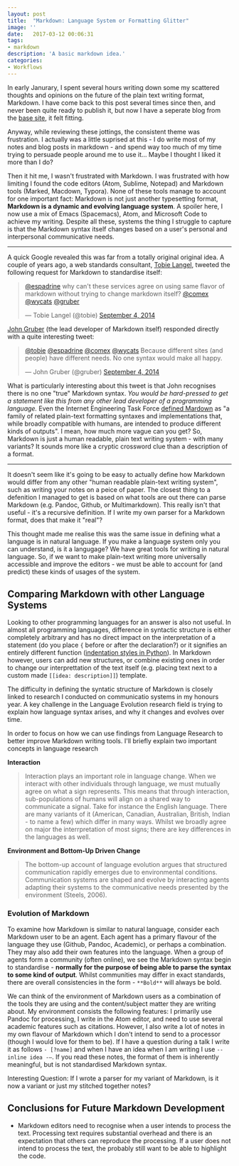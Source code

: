 ```yaml
---
layout: post
title:  "Markdown: Language System or Formatting Glitter"
image: ''
date:   2017-03-12 00:06:31
tags:
- markdown
description: 'A basic markdown idea.'
categories:
- Workflows 
---
```


In early Janurary, I spent several hours writing down some my scattered thoughts and opinions on the future of the plain text writing format, Markdown. I have come back to this post several times since then, and never been quite ready to publish it, but now I have a seperate blog from the [base site](humanfactors.io), it felt fitting.

Anyway, while reviewing these jottings, the consistent theme was frustration. I actually was a little suprised at this - I do write most of my notes and blog posts in markdown - and spend way too much of my time trying to persuade people around me to use it… Maybe I thought I liked it more than I do?

Then it hit me, I wasn't frustrated with Markdown. I was frustrated with how limiting I found the code editors (Atom, Sublime, Notepad) and Markdown tools (Marked, Macdown, Typora). None of these tools manage to account for one important fact: Markdown is not just another typesetting format, **Markdown is a dynamic and evolving language system**. A spoiler here, I now use a mix of Emacs (Spacemacs), Atom, and Microsoft Code to achieve my writing. Despite all these, systems the thing I struggle to capture is that the Markdown syntax itself changes based on a user's personal and interpersonal communicative needs. 

-------

A quick Google revealed this was far from a totally original original idea. A couple of years ago, a web standards consultant, [Tobie Langel](https://twitter.com/tobie), tweeted the following request for Markdown to standardise itself:

<blockquote class="twitter-tweet" data-lang="en"><p lang="en" dir="ltr"><a href="https://twitter.com/espadrine">@espadrine</a> why can't these services agree on using same flavor of markdown without trying to change markdown itself? <a href="https://twitter.com/comex">@comex</a> <a href="https://twitter.com/wycats">@wycats</a> <a href="https://twitter.com/gruber">@gruber</a></p>— Tobie Langel (@tobie) <a href="https://twitter.com/tobie/status/507660298967613440">September 4, 2014</a></blockquote>

[John Gruber](https://en.wikipedia.org/wiki/John_Gruber) (the lead developer of Markdown itself) responded directly with a quite interesting tweet: 

<blockquote class="twitter-tweet" data-lang="en"><p lang="en" dir="ltr"><a href="https://twitter.com/tobie">@tobie</a> <a href="https://twitter.com/espadrine">@espadrine</a> <a href="https://twitter.com/comex">@comex</a> <a href="https://twitter.com/wycats">@wycats</a> Because different sites (and people) have different needs. No one syntax would make all happy.</p>— John Gruber (@gruber) <a href="https://twitter.com/gruber/status/507670720886091776">September 4, 2014</a></blockquote>

What is particularly interesting about this tweet is that John recognises there is no one "true" Markdown syntax. *You would be hard-pressed to get a statement like this from any other lead developer of a programming language.* Even the Internet Engineering Task Force [defined Mardown](https://tools.ietf.org/html/rfc7763#ref-MARKDOWN) as "a family of related plain-text formatting syntaxes and implementations that, while broadly compatible with humans, are intended to produce different  kinds of outputs". I mean, how much more vague can you get? So, Markdown is just a human readable, plain text writing system - with many variants?  It sounds more like a cryptic crossword clue than a description of a format.

---------

 It doesn't seem like it's going to be easy to actually define how Markdown would differ from any other "human readable plain-text writing system", such as writing your notes on a peice of paper. The closest thing to a defenition I managed to get is based on what tools are out there can parse Markdown (e.g. Pandoc, Github, or Multimarkdown). This really isn't that useful - it's a recursive definition. If I write my  own parser for a Markdown format, does that make it "real"?

This thought made me realise this was the same issue in defining what a language is in natural language. If you make a language system only you can understand, is it a langugage? We have great tools for writing in natural language. So, if we want to make plain-text writing more universally accessible and improve the editors - we  must be able to account for (and predict) these kinds of usages of the system.

## Comparing Markdown with other Language Systems

Looking to other programming languages for an answer is also not useful. In almost all programming languages, difference in syntactic structure is either completely arbitrary and has no direct impact on the interpretation of a statement (do you place `{` before or after the declaration?) or it signifies an entirely different function ([indentation styles in Python](https://en.wikipedia.org/wiki/Indent_style)). In Markdown however, users can add new structures, or combine existing ones in order to change our interprettation of the text itself (e.g. placing text next to a custom made `[[idea: description]]`) template.

The difficulty in defining the syntatic structure of Markdown is closely linked to research I conducted on communicatio systems in my honours year. A key challenge in the Language Evolution research field is trying to explain how language syntax arises, and why it changes and evolves over time. 

In order to focus on how we can use findings from Language Research to better improve Markdown writing tools. I'll briefly explain two important concepts in language research

**Interaction**

> Interaction plays an important role in language change. When we interact with other individuals through language, we must mutually agree on what a sign represents. This means that through interaction, sub-populations of humans will align on a shared way to communicate a signal. Take for instance the English language. There are many variants of it (American, Canadian, Australian, British, Indian - to name a few) which differ in many ways. Whilst we broadly agree on major the interrpretation of most signs; there are key differences in the languages as well. 

**Environment and Bottom-Up Driven Change**

> The bottom-up account of language evolution argues that structured communication rapidly emerges due to environmental conditions. Communication systems are shaped and evolve by interacting agents adapting their systems to the communicative needs presented by the environment (Steels, 2006). 

### Evolution of Markdown

To examine how Markdown is similar to natural language, consider each Markdown user to be an agent. Each agent has a primary flavour of the language they use (Github, Pandoc, Academic), or perhaps a combination. They may also add their own features into the language. When a group of agents form a community (often online), we see the Markdown syntax begin to standardise - **normally for the purpose of being able to parse the syntax to some kind of output**. Whilst communities may differ in exact standards, there are overall consistencies in the form -  `**Bold**` will always be bold.

We can think of the environment of Markdown users as a combination of the tools they are using and the content/subject matter they are writing about. My environment consists the following features: I primarily use Pandoc for processing, I write in the Atom editor, and need to use several academic features such as citations. However, I also write a lot of notes in my own flavour of Markdown which I don't intend to send to a processor (though I would love for them to be). If I have a question during a talk I write it as follows `- [?name]` and when I have an idea when I am writing I use `-- inline idea -—`. If you read these notes, the format of them is inherently meaningful, but is not standardised Markdown syntax. 

Interesting Question: If I wrote a parser for my variant of Markdown, is it now a variant or just my stitched together notes?

## Conclusions for Future Markdown Development

* Markdown editors need to recognise when a user intends to process the text. Processing text requires substantial overhead and there is an expectation that others can reproduce the processing. If a user does not intend to process the text, the probably still want to be able to highlight the code.